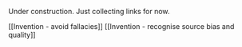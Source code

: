 Under construction. Just collecting links for now.

[[Invention - avoid fallacies]]
[[Invention - recognise source bias and quality]]